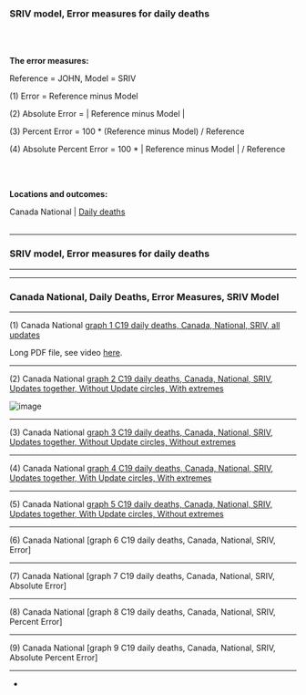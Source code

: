 ### SRIV model, Error measures for daily deaths 

<br/><br/>

**The error measures:**

Reference = JOHN, Model = SRIV

(1) Error = Reference minus Model 

(2) Absolute Error = | Reference minus Model |

(3) Percent Error = 100 * (Reference minus Model) / Reference

(4) Absolute Percent Error = 100 * | Reference minus Model | / Reference

<br/><br/>

**Locations and outcomes:**

Canada National | [Daily deaths](https://github.com/pourmalek/CovidLongitudinal/tree/main/Canada/output/SRIV#canada-national) 
<br/><br/>


****

### SRIV model, Error measures for daily deaths


****
****

### Canada National, Daily Deaths, Error Measures, SRIV Model

****

(1) Canada National [graph 1 C19 daily deaths, Canada, National, SRIV, all updates](https://github.com/pourmalek/CovidLongitudinal/blob/main/Canada/output/SRIV/graphs/graph%201%20National%20C-19%20daily%20reported%20deaths%2C%20Canada%2C%20SRIV%2C%20reference%20scenario%2C%20update%2000000000.pdf)

Long PDF file, see video [here]().

****

(2) Canada National [graph 2 C19 daily deaths, Canada, National, SRIV, Updates together, Without Update circles, With extremes](https://github.com/pourmalek/CovidLongitudinal/blob/main/Canada/output/SRIV/graphs/graph%202%20National%20C-19%20daily%20reported%20deaths%2C%20Canada%2C%20SRIV%2C%20reference%20scenario%2C%20all%20updates.pdf)

![image](https://user-images.githubusercontent.com/30849720/153771096-40ff9fd5-65f8-48eb-a5d8-80c05e2e7c65.png)

****

(3) Canada National [graph 3 C19 daily deaths, Canada, National, SRIV, Updates together, Without Update circles, Without extremes]()

****

(4) Canada National [graph 4 C19 daily deaths, Canada, National, SRIV, Updates together, With Update circles, With extremes]()

****

(5) Canada National [graph 5 C19 daily deaths, Canada, National, SRIV, Updates together, With Update circles, Without extremes]()

****

(6) Canada National [graph 6 C19 daily deaths, Canada, National, SRIV, Error]


**** 

(7) Canada National [graph 7 C19 daily deaths, Canada, National, SRIV, Absolute Error]


****

(8) Canada National [graph 8 C19 daily deaths, Canada, National, SRIV, Percent Error]


****

(9) Canada National [graph 9 C19 daily deaths, Canada, National, SRIV, Absolute Percent Error]


****

*






